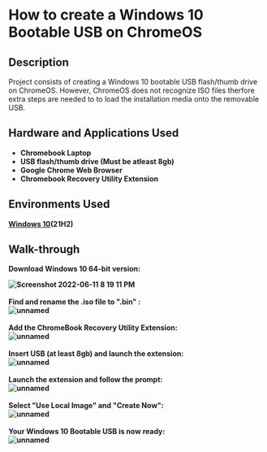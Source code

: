 # How to create a Windows 10 Bootable USB on ChromeOS 
<h2>Description</h2>
Project consists of creating a Windows 10 bootable USB flash/thumb drive on ChromeOS. However, ChromeOS does not recognize ISO files therfore extra steps are needed to to load the installation media onto the removable USB. 
<br />


<h2>Hardware and Applications Used</h2>

- <b>Chromebook Laptop</b> 
- <b>USB flash/thumb drive (Must be atleast 8gb)</b>
- <b>Google Chrome Web Browser</b>
- <b>Chromebook Recovery Utility Extension</b>

<h2>Environments Used </h2>

<b> [Windows 10](https://www.microsoft.com/en-au/software-download/windows10)(21H2) <b/>

 
 <h2>Walk-through </h2>
  <b/>
  
 <p align="center">
  
 Download Windows 10 64-bit version: 
  
![Screenshot 2022-06-11 8 19 11 PM](https://user-images.githubusercontent.com/93538059/173246629-582188ce-b23d-456b-96ca-7398eb41a929.png)
<br />
<br />
Find and rename the .iso file to ".bin" : <br/>
  ![unnamed](https://user-images.githubusercontent.com/93538059/173252840-699acf9b-bb14-4159-bfe1-931d63eccd11.png) 
<br />
<br />
Add the ChromeBook Recovery Utility Extension:  <br/>
  ![unnamed](https://user-images.githubusercontent.com/93538059/173252758-28f26e64-6aef-47d8-8c94-c92e185a4592.png) 
<br />
<br />
Insert USB (at least 8gb) and launch the extension:  <br/>
  ![unnamed](https://user-images.githubusercontent.com/93538059/173253100-d323257d-ee9a-43f5-9f74-7cfd4a508d38.png)
<br />
<br />
Launch the extension and follow the prompt:  <br/>
![unnamed](https://user-images.githubusercontent.com/93538059/173252951-a200d805-d5da-4581-b731-fc5ec39ee114.png)
<br />
<br />
Select "Use Local Image" and "Create Now":  <br/>
  ![unnamed](https://user-images.githubusercontent.com/93538059/173252981-5341f9d3-f9b3-495d-94a3-f40d6f722a7b.png)
<br />
<br />
Your Windows 10 Bootable USB is now ready:  <br/>
 ![unnamed](https://user-images.githubusercontent.com/93538059/173253058-8ce94941-e7e0-4ab3-9b32-885802a3d5fc.png) 
</p>
  
<!--
 ```diff
- text in red
+ text in green
! text in orange
# text in gray
@@ text in purple (and bold)@@
```
--!>
